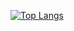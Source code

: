 
[![Top Langs](https://github-readme-stats.vercel.app/api/top-langs/?username=itzthemeow&layout=compact)](https://github.com/anuraghazra/github-readme-stats)
